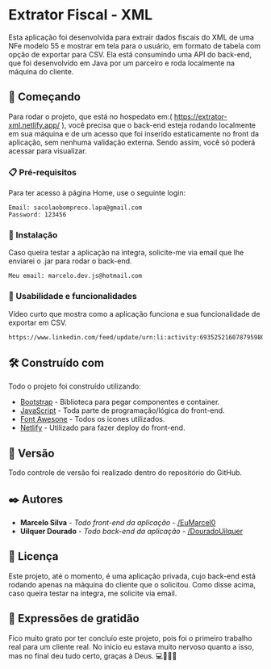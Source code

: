 # Extrator Fiscal - XML


Esta aplicação foi desenvolvida para extrair dados fiscais do XML de uma NFe modelo 55 e mostrar em tela para o usuário, em formato de tabela com opção de exportar para CSV. Ela está consumindo uma API do back-end, que foi desenvolvido em Java por um parceiro e roda localmente na máquina do cliente.

## 🚀 Começando

Para rodar o projeto, que está no hospedato em:( https://extrator-xml.netlify.app/ ), você precisa que o back-end esteja rodando localmente em sua máquina e de um acesso que foi inserido estaticamente no front da aplicação, sem nenhuma validação externa. Sendo assim, você só poderá acessar para visualizar.

### 📋 Pré-requisitos

Para ter acesso à página Home, use o seguinte login: 

```
Email: sacolaobompreco.lapa@gmail.com
Password: 123456
```

### 🔧 Instalação

Caso queira testar a aplicação na integra, solicite-me via email que lhe enviarei o .jar para rodar o back-end.

```
Meu email: marcelo.dev.js@hotmail.com
```

### 🎥 Usabilidade e funcionalidades

Vídeo curto que mostra como a aplicação funciona e sua funcionalidade de exportar em CSV.
```
https://www.linkedin.com/feed/update/urn:li:activity:6935252160787959809/
```


## 🛠️ Construído com

Todo o projeto foi construído utilizando:

* [Bootstrap](https://getbootstrap.com/docs/5.2/getting-started/introduction/) - Biblioteca para pegar componentes e container.
* [JavaScript](https://developer.mozilla.org/pt-BR/docs/Web/JavaScript) - Toda parte de programação/lógica do front-end.
* [Font Awesone](https://fontawesome.com/docs) - Todos os icones utilizados.
* [Netlify](https://www.netlify.com/) - Utilizado para fazer deploy do front-end.


## 📌 Versão

Todo controle de versão foi realizado dentro do repositório do GitHub.

## ✒️ Autores

* **Marcelo Silva** - *Todo front-end da aplicação* - [/EuMarcel0](https://github.com/EuMarcel0)
* **Uilquer Dourado** - *Todo back-end da aplicação* - [/DouradoUilquer](https://github.com/DouradoUilquer)

## 📄 Licença

Este projeto, até o momento, é uma aplicação privada, cujo back-end está rodando apenas na máquina do cliente que o solicitou. Como disse acima, caso queira testar na integra, me solicite via email.

## 🎁 Expressões de gratidão

Fico muito grato por ter concluío este projeto, pois foi o primeiro trabalho real para um cliente real.
No inicio eu estava muito nervoso quanto a isso, mas no final deu tudo certo, graças à Deus.
💻🚀😊😊
